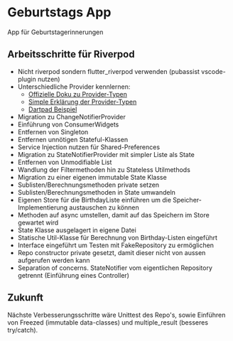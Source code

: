 # Geburtstags App

App für Geburtstagerinnerungen

## Arbeitsschritte für Riverpod

- Nicht riverpod sondern flutter_riverpod verwenden (pubassist vscode-plugin nutzen)
- Unterschiedliche Provider kennlernen:
  - [Offizielle Doku zu Provider-Typen](https://riverpod.dev/docs/concepts/providers)
  - [Simple Erklärung der Provider-Typen](https://itnext.io/a-minimalist-guide-to-riverpod-4eb24b3386a1)
  - [Dartpad Beispiel](https://dartpad.dev/?id=cd81ba65835c029422b0aac045b36547)
- Migration zu ChangeNotifierProvider
- Einführung von ConsumerWidgets
- Entfernen von Singleton
- Entfernen unnötigen Stateful-Klassen
- Service Injection nutzen für Shared-Preferences
- Migration zu StateNotifierProvider mit simpler Liste als State
- Entfernen von Unmodifiable List
- Wandlung der Filtermethoden hin zu Stateless Utilmethods
- Migration zu einer eigenen immutable State Klasse
- Sublisten/Berechnungsmethoden private setzen
- Sublisten/Berechnungsmethoden in State umwandeln
- Eigenen Store für die BirthdayListe einführen um die Speicher-Implementierung austauschen zu können
- Methoden auf async umstellen, damit auf das Speichern im Store gewartet wird
- State Klasse ausgelagert in eigene Datei
- Statische Util-Klasse für Berechnung von Birthday-Listen eingeführt
- Interface eingeführt um Testen mit FakeRepository zu ermöglichen
- Repo constructor private gesetzt, damit dieser nicht von aussen aufgerufen werden kann
- Separation of concerns. StateNotifier vom eigentlichen Repository getrennt (Einführung eines Controller)

## Zukunft

Nächste Verbesserungsschritte wäre Unittest des Repo's, sowie Einführen von Freezed (immutable data-classes) und multiple_result (besseres try/catch).
